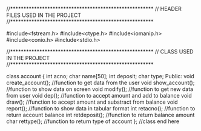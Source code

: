 //******************************************************
// HEADER FILES USED IN THE PROJECT
//******************************************************

#include<fstream.h>
#include<ctype.h>
#include<iomanip.h>
#include<conio.h>
#include<stdio.h>

//******************************************************
// CLASS USED IN THE PROJECT
//******************************************************

class account
{
  int acno;
  char name[50];
  int deposit;
  char type;
Public:
  void create_account();    //function to get data from the user
  void show_account();      //function to show data on screen
  void modify();            //function to get new data from user
  void dep();               //function to accept amount and add to balance 
  void draw();              //function to accept amount and substract from balance
  void report();            //function to show data in tabular format
  int retacno();            //function to return account balance
  int retdeposit();         //function to return balance amount
  char rettype();           //function to return type of account
  };                        //class end here
